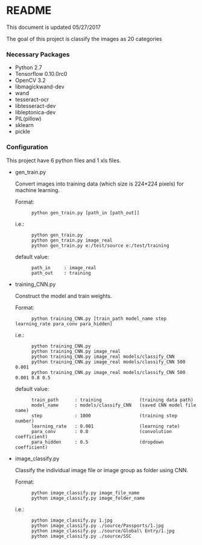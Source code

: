 # README #

This document is updated 05/27/2017

The goal of this project is classify the images as 20 categories

### Necessary Packages ###

* Python 2.7
* Tensorflow 0.10.0rc0
* OpenCV 3.2
* libmagickwand-dev
* wand
* tesseract-ocr
* libtesseract-dev
* libleptonica-dev
* PIL(pillow)
* sklearn
* pickle


### Configuration ###
This project have 6 python files and 1 xls files.

* gen_train.py

    Convert images into training data (which size is 224*224 pixels) for machine learning.

    Format:

            python gen_train.py [path_in [path_out]]

    i.e.:

            python gen_train.py
            python gen_train.py image_real
            python gen_train.py e:/test/source e:/test/training

    default value:

            path_in     : image_real
            path_out    : training

* training_CNN.py

    Construct the model and train weights.

    Format:

            python training_CNN.py [train_path model_name step learning_rate para_conv para_hidden]

    i.e.:

            python training_CNN.py
            python training_CNN.py image_real
            python training_CNN.py image_real models/classify_CNN
            python training_CNN.py image_real models/classify_CNN 500 0.001
            python training_CNN.py image_real models/classify_CNN 500 0.001 0.8 0.5

    default value:

            train_path      : training              (training data path)
            model_name      : models/classify_CNN   (saved CNN model file name)
            step            : 1000                  (training step number)
            learning_rate   : 0.001                 (learning rate)
            para_conv       : 0.8                   (convolution coefficient)
            para_hidden     : 0.5                   (dropdown coefficient)

* image_classify.py

    Classify the individual image file or image group as folder using CNN.

    Format:

            python image_classify.py image_file_name
            python image_classify.py image_folder_name

    i.e.:

            python image_classify.py 1.jpg
            python image_classify.py ./source/Passports/1.jpg
            python image_classify.py ./source/Global\ Entry/1.jpg
            python image_classify.py ./source/SSC

